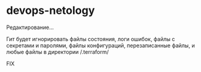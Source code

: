 # devops-netology

Редактирование...

Гит будет игнорировать файлы состояния, логи ошибок, файлы с секретами и паролями, файлы конфигураций, перезаписанные файлы, и любые файлы в директории /.terraform/

FIX